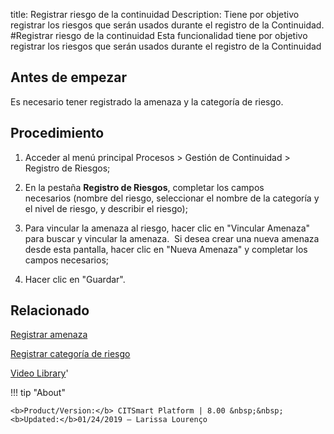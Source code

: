title:  Registrar riesgo de la continuidad
Description: Tiene por objetivo registrar los riesgos que serán usados durante el registro de la Continuidad.
#Registrar riesgo de la continuidad
Esta funcionalidad tiene por objetivo registrar los riesgos que serán usados durante el registro de la Continuidad

Antes de empezar
----------------

Es necesario tener registrado la amenaza y la categoría de riesgo.

Procedimiento
-------------

1.  Acceder al menú principal Procesos \> Gestión de Continuidad \> Registro de
    Riesgos;

2.  En la pestaña **Registro de Riesgos**, completar los campos
    necesarios (nombre del riesgo, seleccionar el nombre de la categoría y
    el nivel de riesgo, y describir el riesgo);

3.  Para vincular la amenaza al riesgo, hacer clic en "Vincular Amenaza" para
    buscar y vincular la amenaza.  Si desea crear una nueva amenaza desde esta
    pantalla, hacer clic en "Nueva Amenaza" y completar los campos necesarios;

4.  Hacer clic en "Guardar".

Relacionado
----------------

[Registrar amenaza](/es-es/citsmart-esp-8/processes/continuity/use/register-threat.html)

[Registrar categoría de riesgo](/es-es/citsmart-esp-8/processes/continuity/use/risk-category.html)

<i class='fa fa-youtube-play  fa-2x' style='color:#97ce17;vertical-align: middle;'> </i> [Video Library](https://www.youtube.com/playlist?list=PLB5qK2uzf2RMHcgQuDIzcuLqoHXYfihz1)'

!!! tip "About"

    <b>Product/Version:</b> CITSmart Platform | 8.00 &nbsp;&nbsp;
    <b>Updated:</b>01/24/2019 – Larissa Lourenço

